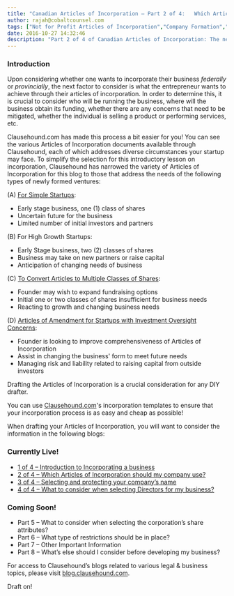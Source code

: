 ```yaml
---
title: "Canadian Articles of Incorporation – Part 2 of 4:   Which Articles of Incorporation Should My Company Use?"
author: rajah@cobaltcounsel.com
tags: ["Not for Profit Articles of Incorporation","Company Formation","Rajah","Articles of Incorporation","Canada (ON)","Canada (General)"]
date: 2016-10-27 14:32:46
description: "Part 2 of 4 of Canadian Articles of Incorporation: The next factor to consider is what the entrepreneur wants to achieve through their articles of incorporation."
---
```


### Introduction

Upon considering whether one wants to incorporate their business *federally* or *provincially*, the next factor to consider is what the entrepreneur wants to achieve through their articles of incorporation. In order to determine this, it is crucial to consider who will be running the business, where will the business obtain its funding, whether there are any concerns that need to be mitigated, whether the individual is selling a product or performing services, etc.

Clausehound.com has made this process a bit easier for you! You can see the various Articles of Incorporation documents available through Clausehound, each of which addresses diverse circumstances your startup may face. To simplify the selection for this introductory lesson on incorporation, Clausehound has narrowed the variety of Articles of Incorporation for this blog to those that address the needs of the following types of newly formed ventures:

(A) [For Simple Startups](https://www.clausehound.com/legal-contract/simple-articles-of-incorporation-one):
- Early stage business, one (1) class of shares
- Uncertain future for the business
- Limited number of initial investors and partners

(B) For High Growth Startups:
- Early Stage business, two (2) classes of shares
- Business may take on new partners or raise capital
- Anticipation of changing needs of business

(C) [To Convert Articles to Multiple Classes of Shares](https://clausehound.com/legal-contract/16108/#!/document=):
- Founder may wish to expand fundraising options
- Initial one or two classes of shares insufficient for business needs
- Reacting to growth and changing business needs

(D) [Articles of Amendment for Startups with Investment Oversight Concerns](https://clausehound.com/legal-contract/16108):
- Founder is looking to improve comprehensiveness of Articles of Incorporation
- Assist in changing the business' form to meet future needs
- Managing risk and liability related to raising capital from outside investors


Drafting the Articles of Incorporation is a crucial consideration for any DIY drafter.

You can use [Clausehound.com](https://www.clausehound.com/documents/)'s incorporation templates to ensure that your incorporation process is as easy and cheap as possible!

When drafting your Articles of Incorporation, you will want to consider the information in the following blogs:

### Currently Live!
- [1 of 4 – Introduction to Incorporating a business](https://blog.clausehound.com/canadian-articles-of-incorporation-part-1-of-8-introduction-to-incorporation-2)
- [2 of 4 – Which Articles of Incorporation should my company use?](https://blog.clausehound.com/canadian-articles-of-incorporation-part-2-of-8-which-articles-of-incorporation-should-my-company-use-2)
- [3 of 4 – Selecting and protecting your company’s name](https://blog.clausehound.com/canadian-articles-of-incorporation-part-3-of-8-selecting-and-protecting-your-corporations-name-2)
- [4 of 4 – What to consider when selecting Directors for my business?](https://blog.clausehound.com/canadian-articles-of-incorporation-part-4-of-8-what-to-consider-when-selecting-directors-for-my-business)

### Coming Soon!
- Part 5 – What to consider when selecting the corporation’s share attributes?
- Part 6  – What type of restrictions should be in place?
- Part 7 – Other Important Information
- Part 8 – What’s else should I consider before developing my business?

For access to Clausehound’s blogs related to various legal & business topics, please visit [blog.clausehound.com](https://blog.clausehound.com/).

Draft on!
